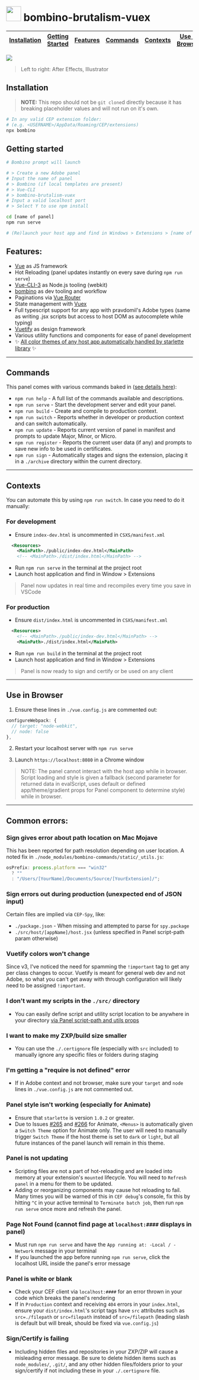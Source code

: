 # <a href="https://www.battleaxe.co/"><img src="https://avatars2.githubusercontent.com/u/60149336?s=200&v=4" width="40" height="40"/></a> bombino-brutalism-vuex

| [Installation](#installation) | [Getting Started](#getting-started) | [Features](#features) | [Commands](#commands) | [Contexts](#contexts) | [Use in Browser](#use-in-browser) | [Common Errors](#common-errors) |
| ----------------------------- | :---------------------------------: | :-------------------: | :-------------------: | :-------------------: | :-------------------------------: | :-----------------------------: |


![](./src/assets/template.png)

> Left to right: After Effects, Illustrator

## Installation

> **NOTE:** This repo should not be `git clone`d directly because it has breaking placeholder values and will not run on it's own.

```bash
# In any valid CEP extension folder:
# (e.g. <USERNAME>/AppData/Roaming/CEP/extensions)
npx bombino
```

## Getting started

```bash
# Bombino prompt will launch

# > Create a new Adobe panel
# Input the name of panel
# > Bombino (if local templates are present)
# > Vue-CLI
# > bombino-brutalism-vuex
# Input a valid localhost port
# > Select Y to use npm install

cd [name of panel]
npm run serve

# (Re)launch your host app and find in Windows > Extensions > [name of panel]
```

## Features:

- [Vue](https://vuejs.org/) as JS framework
- Hot Reloading (panel updates instantly on every save during `npm run serve`)
- [Vue-CLI-3](https://cli.vuejs.org/) as Node.js tooling (webkit)
- [bombino](https://github.com/Inventsable/bombino) as dev tooling and workflow
- Paginations via [Vue Router](https://router.vuejs.org/)
- State management with [Vuex](https://vuex.vuejs.org/)
- Full typescript support for any app with pravdomil's Adobe types (same as writing .jsx scripts but access to host DOM as autocomplete while typing)
- [Vuetify](https://vuetifyjs.com/en/) as design framework
- Various utility functions and components for ease of panel development
- ✨ [All color themes of any host app automatically handled by starlette library](https://github.com/Inventsable/starlette) ✨

---

## Commands

This panel comes with various commands baked in ([see details here](https://github.com/Inventsable/bombino-commands#commands)):

- `npm run help` - A full list of the commands available and descriptions.
- `npm run serve` - Start the development server and edit your panel.
- `npm run build` - Create and compile to production context.
- `npm run switch` - Reports whether in developer or production context and can switch automatically.
- `npm run update` - Reports current version of panel in manifest and prompts to update Major, Minor, or Micro.
- `npm run register` - Reports the current user data (if any) and prompts to save new info to be used in certificates.
- `npm run sign` - Automatically stages and signs the extension, placing it in a `./archive` directory within the current directory.

---

## Contexts

You can automate this by using `npm run switch`. In case you need to do it manually:

### For development

- Ensure `index-dev.html` is uncommented in `CSXS/manifest.xml`

```xml
  <Resources>
    <MainPath>./public/index-dev.html</MainPath>
    <!-- <MainPath>./dist/index.html</MainPath> -->
```

- Run `npm run serve` in the terminal at the project root
- Launch host application and find in Window > Extensions

> Panel now updates in real time and recompiles every time you save in VSCode

### For production

- Ensure `dist/index.html` is uncommented in `CSXS/manifest.xml`

```xml
  <Resources>
    <!-- <MainPath>./public/index-dev.html</MainPath> -->
    <MainPath>./dist/index.html</MainPath>
```

- Run `npm run build` in the terminal at the project root
- Launch host application and find in Window > Extensions

> Panel is now ready to sign and certify or be used on any client

---

## Use in Browser

1. Ensure these lines in `./vue.config.js` are commented out:

```js
configureWebpack: {
  // target: "node-webkit",
  // node: false
},
```

2. Restart your localhost server with `npm run serve`

3. Launch `https://localhost:8080` in a Chrome window

> NOTE: The panel cannot interact with the host app while in browser. Script loading and style is given a fallback (second parameter for returned data in evalScript, uses default or defined app/theme/gradient props for Panel component to determine style) while in browser.

---

## Common errors:

### Sign gives error about path location on Mac Mojave

This has been reported for path resolution depending on user location. A noted fix in `./node_modules/bombino-commands/static/_utils.js`:

```js
osPrefix: process.platform === "win32"
  ? ""
  : "/Users/[YourName]/Documents/Source/[YourExtension]/";
```

### Sign errors out during production (unexpected end of JSON input)

Certain files are implied via `CEP-Spy`, like:

- `./package.json` - When missing and attempted to parse for `spy.package`
- `./src/host/[appName]/host.jsx` (unless specified in Panel script-path param otherwise)

### Vuetify colors won't change

Since v3, I've noticed the need for spamming the `!important` tag to get any per class changes to occur. Vuetify is meant for general web dev and not Adobe, so what you can't get away with through configuration will likely need to be assigned `!important`.

### I don't want my scripts in the `./src/` directory

- You can easily define script and utility script location to be anywhere in your directory [via Panel script-path and utils props](https://github.com/battleaxedotco/brutalism/tree/master/components/Panel)

### I want to make my ZXP/build size smaller

- You can use the `./.certignore` file (especially with `src` included) to manually ignore any specific files or folders during staging

### I'm getting a "require is not defined" error

- If in Adobe context and not browser, make sure your `target` and `node` lines in `./vue.config.js` are not commented out.

### Panel style isn't working (especially for Animate)

- Ensure that `starlette` is version `1.0.2` or greater.
- Due to Issues [#265](https://github.com/Adobe-CEP/CEP-Resources/issues/265) and [#266](https://github.com/Adobe-CEP/CEP-Resources/issues/266) for Animate, `<Menus>` is automatically given a `Switch Theme` option for Animate only. The user will need to manually trigger `Switch Theme` if the host theme is set to `dark` or `light`, but all future instances of the panel launch will remain in this theme.

### Panel is not updating

- Scripting files are not a part of hot-reloading and are loaded into memory at your extension's `mounted` lifecycle. You will need to `Refresh panel` in a menu for them to be updated.
- Adding or reorganizing components may cause hot reloading to fail. Many times you will be warned of this in `CEF debug`'s console, fix this by hitting `^C` in your active terminal to `Terminate batch job`, then run `npm run serve` once more and refresh the panel.

### Page Not Found (cannot find page at `localhost:####` displays in panel)

- Must run `npm run serve` and have the `App running at: -Local / -Network` message in your terminal
- If you launched the app before running `npm run serve`, click the localhost URL inside the panel's error message

### Panel is white or blank

- Check your CEF client via `localhost:####` for an error thrown in your code which breaks the panel's rendering
- If in `Production` context and receiving `404` errors in your `index.html`, ensure your `dist/index.html`'s script tags have `src` attributes such as `src=./filepath` or `src=filepath` instead of `src=/filepath` (leading slash is default but will break, should be fixed via `vue.config.js`)

### Sign/Certify is failing

- Including hidden files and repositories in your ZXP/ZIP will cause a misleading error message. Be sure to delete hidden items such as `node_modules/`, `.git/`, and any other hidden files/folders prior to your sign/certify if not including these in your `./.certignore` file.
